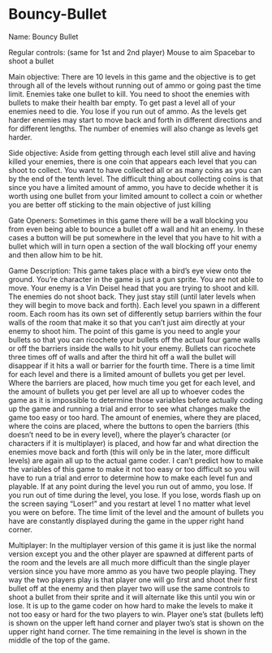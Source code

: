 # Bouncy-Bullet

Name: Bouncy Bullet

Regular controls: 
	(same for 1st and 2nd player)
Mouse to aim
Spacebar to shoot a bullet

Main objective: There are 10 levels in this game and the objective is to get through all of the levels
without running out of ammo or going past the time limit. Enemies take one bullet to kill. You need to
shoot the enemies with bullets to make their health bar empty. To get past a level all of your enemies
need to die. You lose if you run out of ammo.  As the levels get harder enemies may start to move back and forth in different directions and for different lengths. The number of enemies will also change as levels get harder. 

Side objective: Aside from getting through each level still alive and having killed your enemies, there
is one coin that appears each level that you can shoot to collect. You want to have collected all or as
many coins as you can by the end of the tenth level. The difficult thing about collecting coins is 
that since you have a limited amount of ammo, you have to decide whether it is worth using one bullet
from your limited amount to collect a coin or whether you are better off sticking to the main objective
of just killing 

Gate Openers: Sometimes in this game there will be a wall blocking you from even being able to bounce a
bullet off a wall and hit an enemy. In these cases a button will be put somewhere in the level that you
have to hit with a bullet which will in turn open a section of the wall blocking off your enemy and 
then allow him to be hit.

Game Description: This game takes place with a bird’s eye view onto the ground. You’re character in the
game is just a gun sprite. You are not able to move. Your enemy is a Vin Deisel head that you are 
trying to shoot and kill. The enemies do not shoot back. They just stay still (until later levels when 
they will begin to move back and forth). Each level you spawn in a different room. Each room has its 
own set of differently setup barriers within the four walls of the room that make it so that you can’t
just aim directly at your enemy to shoot him. The point of this game is you need to angle your bullets 
so that you can ricochete your bullets off the actual four game walls or off the barriers inside the 
walls to hit your enemy. Bullets can ricochete three times off of walls and after the third hit off a 
wall the bullet will disappear if it hits a wall or barrier for the fourth time. There is a time limit 
for each level and there is a limited amount of bullets you get per level. Where the barriers are 
placed, how much time you get for each level, and the amount of bullets you get per level are all up to
whoever codes the game as it is impossible to determine those variables before actually coding up the 
game and running a trial and error to see what changes make the game too easy or too hard. The amount 
of enemies, where they are placed, where the coins are placed, where the buttons to open the barriers 
(this doesn’t need to be in every level), where the player’s character (or characters if it is
multiplayer) is placed, and how far and what direction the enemies move back and forth (this will only 
be in the later, more difficult levels) are again all up to the actual game coder. I can’t predict how 
to make the variables of this game to make it not too easy or too difficult so you will have to run a 
trial and error to determine how to make each level fun and playable. If at any point during the level 
you run out of ammo, you lose. If you run out of time during the level, you lose. If you lose, words 
flash up on the screen saying “Loser!” and you restart at level 1 no matter what level you were on 
before. The time limit of the level and the amount of bullets you have are constantly displayed during 
the game in the upper right hand corner.

Multiplayer: In the multiplayer version of this game it is just like the normal version except you and 
the other player are spawned at different parts of the room and the levels are all much more difficult 
than the single player version since you have more ammo as you have two people playing. They way the 
two players play is that player one will go first and shoot their first bullet off at the enemy and 
then player two will use the same controls to shoot a bullet from their sprite and it will alternate 
like this until you win or lose. It is up to the game coder on how hard to make the levels to make it 
not too easy or hard for the two players to win.  Player one’s stat (bullets left) is shown 
on the upper left hand corner and player two’s stat is shown on the upper right hand corner. The time 
remaining in the level is shown in the middle of the top of the game.
